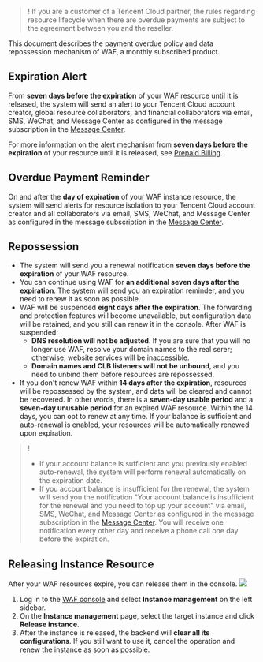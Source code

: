 >! If you are a customer of a Tencent Cloud partner, the rules regarding resource lifecycle when there are overdue payments are subject to the agreement between you and the reseller.

This document describes the payment overdue policy and data repossession mechanism of WAF, a monthly subscribed product.
## Expiration Alert
From **seven days before the expiration** of your WAF resource until it is released, the system will send an alert to your Tencent Cloud account creator, global resource collaborators, and financial collaborators via email, SMS, WeChat, and Message Center as configured in the message subscription in the [Message Center](https://console.cloud.tencent.com/message).

For more information on the alert mechanism from **seven days before the expiration** of your resource until it is released, see [Prepaid Billing](https://intl.cloud.tencent.com/document/product/555/42701).

## Overdue Payment Reminder
On and after the **day of expiration** of your WAF instance resource, the system will send alerts for resource isolation to your Tencent Cloud account creator and all collaborators via email, SMS, WeChat, and Message Center as configured in the message subscription in the [Message Center](https://console.cloud.tencent.com/message).

## Repossession
- The system will send you a renewal notification **seven days before the expiration** of your WAF resource.
- You can continue using WAF for **an additional seven days after the expiration**. The system will send you an expiration reminder, and you need to renew it as soon as possible.
- WAF will be suspended **eight days after the expiration**. The forwarding and protection features will become unavailable, but configuration data will be retained, and you still can renew it in the console. After WAF is suspended:
    - **DNS resolution will not be adjusted**. If you are sure that you will no longer use WAF, resolve your domain names to the real serer; otherwise, website services will be inaccessible.
    - **Domain names and CLB listeners will not be unbound**, and you need to unbind them before resources are repossessed.
- If you don't renew WAF within **14 days after the expiration**, resources will be repossessed by the system, and data will be cleared and cannot be recovered. In other words, there is a **seven-day usable period** and a **seven-day unusable period** for an expired WAF resource. Within the 14 days, you can opt to renew at any time. If your balance is sufficient and auto-renewal is enabled, your resources will be automatically renewed upon expiration.

>!
>- If your account balance is sufficient and you previously enabled auto-renewal, the system will perform renewal automatically on the expiration date.
>- If you account balance is insufficient for the renewal, the system will send you the notification "Your account balance is insufficient for the renewal and you need to top up your account" via email, SMS, WeChat, and Message Center as configured in the message subscription in the [Message Center](https://console.cloud.tencent.com/message). You will receive one notification every other day and receive a phone call one day before the expiration.

## Releasing Instance Resource
After your WAF resources expire, you can release them in the console.
![](https://qcloudimg.tencent-cloud.cn/raw/f0ad4cd02213a218b3e5c047949d2577.png)

1. Log in to the [WAF console](https://console.cloud.tencent.com/guanjia/tea-overview) and select **Instance management** on the left sidebar.
2. On the **Instance management** page, select the target instance and click **Release instance**.
3. After the instance is released, the backend will **clear all its configurations**. If you still want to use it, cancel the operation and renew the instance as soon as possible.
